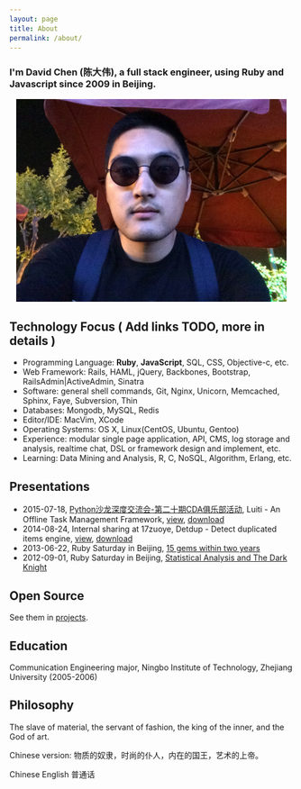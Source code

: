 ```yaml
---
layout: page
title: About
permalink: /about/
---
```


### I'm **David Chen** (陈大伟), a full stack engineer, using Ruby and Javascript since 2009 in Beijing.

<p align="center">
  <!-- ![mvj3_wear_sunglasses](/images/mvj3/mvj3_wear_sungclasses.jpg){: height='360px' width='480px'}" -->
  <img src="/images/mvj3/mvj3_wear_sungclasses_20150526.jpg" alt="mvj3_wear_sunglasses_20150526" height="360px" width="480px">
</p>


Technology Focus ( Add links TODO, more in details )
------------------------------------------------
* Programming Language: **Ruby**, **JavaScript**, SQL, CSS, Objective-c, etc.
* Web Framework: Rails, HAML, jQuery, Backbones, Bootstrap, RailsAdmin|ActiveAdmin, Sinatra
* Software: general shell commands, Git, Nginx, Unicorn, Memcached, Sphinx, Faye, Subversion, Thin
* Databases: Mongodb, MySQL, Redis
* Editor/IDE: MacVim, XCode
* Operating Systems: OS X, Linux(CentOS, Ubuntu, Gentoo)
* Experience: modular single page application, API, CMS, log storage and analysis, realtime chat, DSL or framework design and implement, etc.
* Learning: Data Mining and Analysis, R, C, NoSQL, Algorithm, Erlang, etc.

Presentations
------------------------------------------------
* 2015-07-18, [Python沙龙深度交流会-第二十期CDA俱乐部活动][3], Luiti - An Offline Task Management Framework, [view][4], [download][2]
* 2014-08-24, Internal sharing at 17zuoye, Detdup - Detect duplicated items engine, [view][5], [download][1]
* 2013-06-22, Ruby Saturday in Beijing, [15 gems within two years](http://ruby-china.org/topics/11806)
* 2012-09-01, Ruby Saturday in Beijing, [Statistical Analysis and The Dark Knight](/statistics-analytics-and-dark-knight)

Open Source
------------------------------------------------
See them in [projects](/projects/).

Education
------------------------------------------------
Communication Engineering major, Ningbo Institute of Technology, Zhejiang University (2005-2006)

Philosophy
------------------------------------------------
The slave of material, the servant of fashion, the king of the inner, and the God of art.

Chinese version: 物质的奴隶，时尚的仆人，内在的国王，艺术的上帝。


Chinese English 普通话


[1]: https://github.com/mvj3/mvj3.github.io/raw/master/pdfs/detdup%20-%20Detect%20duplicated%20items%20engine.pdf
[2]: https://github.com/mvj3/mvj3.github.io/raw/master/pdfs/Luiti%20-%20An%20Offline%20Task%20Management%20Framework.pdf
[3]: http://bbs.pinggu.org/thread-3815359-1-1.html
[4]: https://speakerdeck.com/mvj3/luiti-an-offline-task-management-framework
[5]: https://speakerdeck.com/mvj3/detdup-detect-duplicated-items-engine
